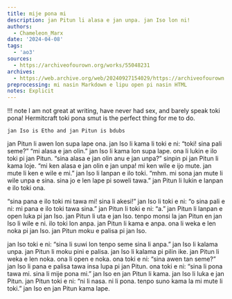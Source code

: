 ```yaml
---
title: mije pona mi
description: jan Pitun li alasa e jan unpa. jan Iso lon ni!
authors:
  - Chameleon_Marx
date: '2024-04-08'
tags:
  - 'ao3'
sources:
  - https://archiveofourown.org/works/55048231
archives:
  - https://web.archive.org/web/20240927154029/https://archiveofourown.org/works/55048231
preprocessing: mi nasin Markdown e lipu open pi nasin HTML
notes: Explicit
---
```


!!! note
    I am not great at writing, have never had sex, and barely speak toki pona! Hermitcraft toki pona smut is the perfect thing for me to do.

    jan Iso is Etho and jan Pitun is bdubs

jan Pitun li awen lon supa lape ona. jan Iso li kama li toki e ni: “toki! sina pali seme?” “mi alasa e jan olin.” jan Iso li kama lon supa lape. ona li lukin e ilo toki pi jan Pitun. “sina alasa e jan olin anu e jan unpa?” sinpin pi jan Pitun li kama loje. “mi ken alasa e jan olin e jan unpa! mi ken wile e ijo mute. jan mute li ken e wile e mi.” jan Iso li lanpan e ilo toki. “mhm. mi sona jan mute li wile unpa e sina. sina jo e len lape pi soweli tawa.” jan Pitun li lukin e lanpan e ilo toki ona.

“sina pana e ilo toki mi tawa mi! sina li akesi!” jan Iso li toki e ni: “o sina pali e ni: mi pana e ilo toki tawa sina.” jan Pitun li toki e ni: “a.” jan Pitun li lanpan e open luka pi jan Iso. jan Pitun li uta e jan Iso. tenpo monsi la jan Pitun en jan Iso li wile e ni. ilo toki lon anpa. jan Pitun li kama e anpa. ona li weka e len noka pi jan Iso. jan Pitun moku e palisa pi jan Iso.

jan Iso toki e ni: “sina li suwi lon tenpo seme sina li anpa.” jan Iso li kalama unpa. jan Pitun li moku pini e palisa. jan Iso li kalama pi pilin ike. jan Pitun li weka e len noka. ona li open e noka. ona toki e ni: “sina awen tan seme?” jan Iso li pana e palisa tawa insa lupa pi jan Pitun. ona toki e ni: “sina li pona tawa mi. sina li mije pona mi.” jan Iso en jan Pitun li kama. jan Iso li luka e jan Pitun. jan Pitun toki e ni: “ni li nasa. ni li pona. tenpo suno kama la mi mute li toki.” jan Iso en jan Pitun kama lape.